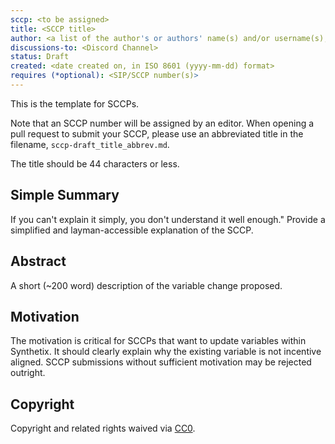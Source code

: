 ```yaml
---
sccp: <to be assigned>
title: <SCCP title>
author: <a list of the author's or authors' name(s) and/or username(s), or name(s) and email(s), e.g. (use with the parentheses or triangular brackets): FirstName LastName (@GitHubUsername), FirstName LastName <foo@bar.com>, FirstName (@GitHubUsername) and GitHubUsername (@GitHubUsername)>
discussions-to: <Discord Channel>
status: Draft
created: <date created on, in ISO 8601 (yyyy-mm-dd) format>
requires (*optional): <SIP/SCCP number(s)>
---
```


<!--You can leave these HTML comments in your merged SCCP and delete the visible duplicate text guides, they will not appear and may be helpful to refer to if you edit it again. This is the suggested template for new SCCPs. Note that an SCCP number will be assigned by an editor. When opening a pull request to submit your SCCP, please use an abbreviated title in the filename, `sccp-draft_title_abbrev.md`. The title should be 44 characters or less.-->

This is the template for SCCPs.

Note that an SCCP number will be assigned by an editor. When opening a pull request to submit your SCCP, please use an abbreviated title in the filename, `sccp-draft_title_abbrev.md`.

The title should be 44 characters or less.

## Simple Summary

<!--"If you can't explain it simply, you don't understand it well enough." Provide a simplified and layman-accessible explanation of the SCCP.-->

If you can't explain it simply, you don't understand it well enough." Provide a simplified and layman-accessible explanation of the SCCP.

## Abstract

<!--A short (~200 word) description of the variable change proposed.-->

A short (~200 word) description of the variable change proposed.

## Motivation

<!--The motivation is critical for SCCPs that want to update variables within Synthetix. It should clearly explain why the existing variable is not incentive aligned. SCCP submissions without sufficient motivation may be rejected outright.-->

The motivation is critical for SCCPs that want to update variables within Synthetix. It should clearly explain why the existing variable is not incentive aligned. SCCP submissions without sufficient motivation may be rejected outright.

## Copyright

Copyright and related rights waived via [CC0](https://creativecommons.org/publicdomain/zero/1.0/).
